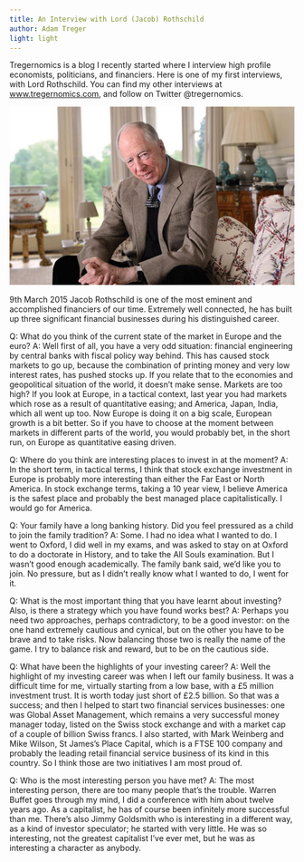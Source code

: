 ```yaml
---
title: An Interview with Lord (Jacob) Rothschild
author: Adam Treger
light: light
---
```


Tregernomics is a blog I recently started where I interview high profile economists, politicians, and financiers. Here is one of my first interviews, with Lord Rothschild. You can find my other interviews at www.tregernomics.com, and follow on Twitter @tregernomics.

<img src="../images/lord.jpg" class="right">

9th March 2015
Jacob Rothschild is one of the most eminent and accomplished financiers of our time. Extremely well connected, he has built up three significant financial businesses during his distinguished career.

Q: What do you think of the current state of the market in Europe and the euro?
A: Well first of all, you have a very odd situation: financial engineering by central banks with fiscal policy way behind. This has caused stock markets to go up, because the combination of printing money and very low interest rates, has pushed stocks up. If you relate that to the economies and geopolitical situation of the world, it doesn’t make sense. Markets are too high? If you look at Europe, in a tactical context, last year you had markets which rose as a result of quantitative easing; and America, Japan, India, which all went up too. Now Europe is doing it on a big scale, European growth is a bit better. So if you have to choose at the moment between markets in different parts of the world, you would probably bet, in the short run, on Europe as quantitative easing driven.

Q: Where do you think are interesting places to invest in at the moment?
A: In the short term, in tactical terms, I think that stock exchange investment in Europe is probably more interesting than either the Far East or North America. In stock exchange terms, taking a 10 year view, I believe America is the safest place and probably the best managed place capitalistically. I would go for America.

Q: Your family have a long banking history. Did you feel pressured as a child to join the family tradition?
A: Some. I had no idea what I wanted to do. I went to Oxford, I did well in my exams, and was asked to stay on at Oxford to do a doctorate in History, and to take the All Souls examination. But I wasn’t good enough academically. The family bank said, we’d like you to join. No pressure, but as I didn’t really know what I wanted to do, I went for it.

Q: What is the most important thing that you have learnt about investing? Also, is there a strategy which you have found works best?
A: Perhaps you need two approaches, perhaps contradictory, to be a good investor: on the one hand extremely cautious and cynical, but on the other you have to be brave and to take risks. Now balancing those two is really the name of the game. I try to balance risk and reward, but to be on the cautious side.

Q: What have been the highlights of your investing career?
A: Well the highlight of my investing career was when I left our family business. It was a difficult time for me, virtually starting from a low base, with a £5 million investment trust. It is worth today just short of £2.5 billion. So that was a success; and then I helped to start two financial services businesses: one was Global Asset Management, which remains a very successful money manager today, listed on the Swiss stock exchange and with a market cap of a couple of billion Swiss francs. I also started, with Mark Weinberg and Mike Wilson, St James’s Place Capital, which is a FTSE 100 company and probably the leading retail financial service business of its kind in this country. So I think those are two initiatives I am most proud of.

Q: Who is the most interesting person you have met?
A: The most interesting person, there are too many people that’s the trouble. Warren Buffet goes through my mind, I did a conference with him about twelve years ago. As a capitalist, he has of course been infinitely more successful than me. There’s also Jimmy Goldsmith who is interesting in a different way, as a kind of investor speculator; he started with very little. He was so interesting, not the greatest capitalist I’ve ever met, but he was as interesting a character as anybody.
